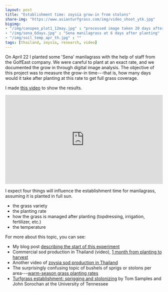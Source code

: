 ```yaml
---
layout: post
title: "Establishment time: zoysia grow-in from stolons"
share-img: "https://www.asianturfgrass.com/img/video_shoot_ytk.jpg"
bigimg:
- "/img/canopeo_plot1_12may.jpg" : "processed image taken 20 days after planting"
- "/img/sena_6days.jpg" : "Sena manilagrass at 6 days after planting"
- "/img/soil_temp_apr_th.jpg" : ""
tags: [thailand, zoysia, research, video]
---
```


On April 22 I planted some 'Sena' manilagrass with the help of staff from the GolfEast company. We were careful to plant at an exact rate, and we documented the grow in through digital image analysis. The objective of this project was to measure the grow-in time---that is, how many days would it take after planting at this rate to get full grass coverage.

I made [this video](https://vimeo.com/micahwoods/sena) to show the results.

<div style="padding:56.25% 0 0 0;position:relative;"><iframe src="https://player.vimeo.com/video/349280102?title=0" style="position:absolute;top:0;left:0;width:100%;height:100%;" frameborder="0" allow="autoplay; fullscreen" allowfullscreen></iframe></div><script src="https://player.vimeo.com/api/player.js"></script>

I expect four things will influence the establishment time for manilagrass, assuming it is planted in full sun.

* the grass variety
* the planting rate
* how the grass is managed after planting (topdressing, irrigation, fertilizer, etc.)
* the temperature

For more about this topic, you can see:

* My blog post [describing the start of this experiment](https://www.asianturfgrass.com/2019-04-27-temperature-turfhacks-zoysia-birds/)
* Commercial sod production in Thailand (video), [1 month from planting to harvest](https://youtu.be/frUkAmBSKyg)
* Another video of [zoysia sod production in Thailand](https://youtu.be/1uLkfBb5II0)
* The surprisingly confusing topic of bushels of sprigs or stolons per area---[warm-season grass planting rates](https://www.asianturfgrass.com/2017-09-23-converting-to-bushels-per-area/)
* [Turfgrass establishment: sprigging and stolonizing](https://extension.tennessee.edu/publications/Documents/W160-D.pdf) by Tom Samples and John Sorochan at the University of Tennessee
